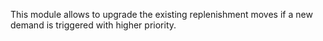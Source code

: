This module allows to upgrade the existing replenishment moves if a new demand
is triggered with higher priority.
